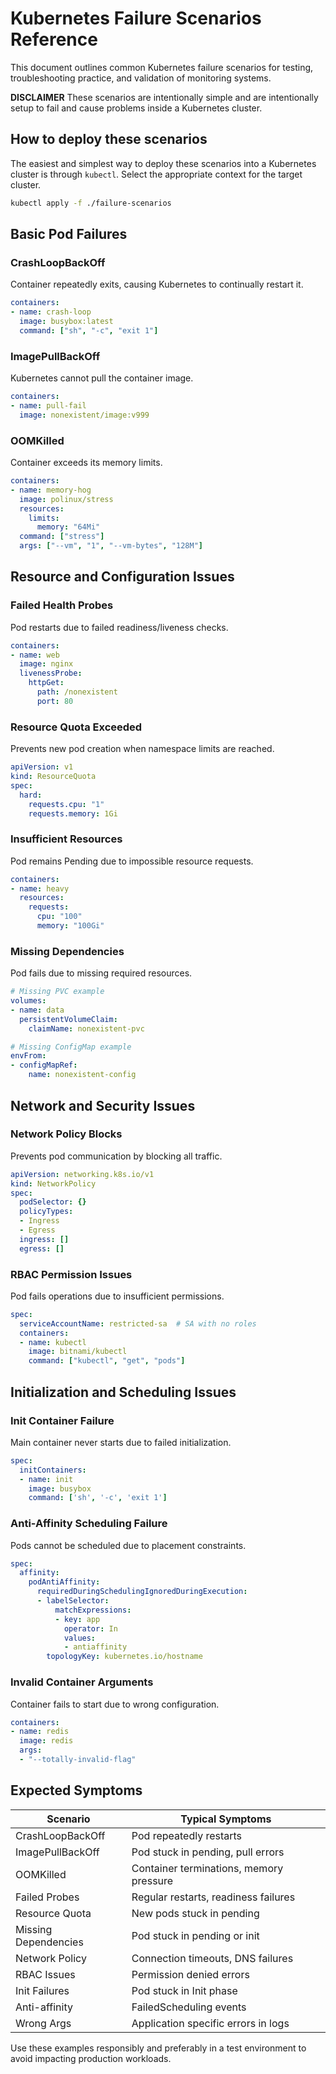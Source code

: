 # Kubernetes Failure Scenarios Reference

This document outlines common Kubernetes failure scenarios for testing, troubleshooting practice, and validation of monitoring systems.

**DISCLAIMER** These scenarios are intentionally simple and are intentionally setup to fail and cause problems inside a Kubernetes cluster.

## How to deploy these scenarios

The easiest and simplest way to deploy these scenarios into a Kubernetes cluster is through `kubectl`. Select the appropriate context for the target cluster.

```bash
kubectl apply -f ./failure-scenarios
```

## Basic Pod Failures

### CrashLoopBackOff

Container repeatedly exits, causing Kubernetes to continually restart it.

```yaml
containers:
- name: crash-loop
  image: busybox:latest
  command: ["sh", "-c", "exit 1"]
```

### ImagePullBackOff

Kubernetes cannot pull the container image.

```yaml
containers:
- name: pull-fail
  image: nonexistent/image:v999
```

### OOMKilled

Container exceeds its memory limits.

```yaml
containers:
- name: memory-hog
  image: polinux/stress
  resources:
    limits:
      memory: "64Mi"
  command: ["stress"]
  args: ["--vm", "1", "--vm-bytes", "128M"]
```

## Resource and Configuration Issues

### Failed Health Probes

Pod restarts due to failed readiness/liveness checks.

```yaml
containers:
- name: web
  image: nginx
  livenessProbe:
    httpGet:
      path: /nonexistent
      port: 80
```

### Resource Quota Exceeded

Prevents new pod creation when namespace limits are reached.

```yaml
apiVersion: v1
kind: ResourceQuota
spec:
  hard:
    requests.cpu: "1"
    requests.memory: 1Gi
```

### Insufficient Resources

Pod remains Pending due to impossible resource requests.

```yaml
containers:
- name: heavy
  resources:
    requests:
      cpu: "100"
      memory: "100Gi"
```

### Missing Dependencies

Pod fails due to missing required resources.

```yaml
# Missing PVC example
volumes:
- name: data
  persistentVolumeClaim:
    claimName: nonexistent-pvc

# Missing ConfigMap example
envFrom:
- configMapRef:
    name: nonexistent-config
```

## Network and Security Issues

### Network Policy Blocks

Prevents pod communication by blocking all traffic.

```yaml
apiVersion: networking.k8s.io/v1
kind: NetworkPolicy
spec:
  podSelector: {}
  policyTypes:
  - Ingress
  - Egress
  ingress: []
  egress: []
```

### RBAC Permission Issues

Pod fails operations due to insufficient permissions.

```yaml
spec:
  serviceAccountName: restricted-sa  # SA with no roles
  containers:
  - name: kubectl
    image: bitnami/kubectl
    command: ["kubectl", "get", "pods"]
```

## Initialization and Scheduling Issues

### Init Container Failure

Main container never starts due to failed initialization.

```yaml
spec:
  initContainers:
  - name: init
    image: busybox
    command: ['sh', '-c', 'exit 1']
```

### Anti-Affinity Scheduling Failure

Pods cannot be scheduled due to placement constraints.

```yaml
spec:
  affinity:
    podAntiAffinity:
      requiredDuringSchedulingIgnoredDuringExecution:
      - labelSelector:
          matchExpressions:
          - key: app
            operator: In
            values:
            - antiaffinity
        topologyKey: kubernetes.io/hostname
```

### Invalid Container Arguments

Container fails to start due to wrong configuration.

```yaml
containers:
- name: redis
  image: redis
  args:
  - "--totally-invalid-flag"
```

## Expected Symptoms

| Scenario | Typical Symptoms |
|----------|-----------------|
| CrashLoopBackOff | Pod repeatedly restarts |
| ImagePullBackOff | Pod stuck in pending, pull errors |
| OOMKilled | Container terminations, memory pressure |
| Failed Probes | Regular restarts, readiness failures |
| Resource Quota | New pods stuck in pending |
| Missing Dependencies | Pod stuck in pending or init |
| Network Policy | Connection timeouts, DNS failures |
| RBAC Issues | Permission denied errors |
| Init Failures | Pod stuck in Init phase |
| Anti-affinity | FailedScheduling events |
| Wrong Args | Application specific errors in logs |

Use these examples responsibly and preferably in a test environment to avoid impacting production workloads.
